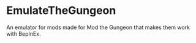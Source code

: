 # EmulateTheGungeon
 An emulator for mods made for Mod the Gungeon that makes them work with BepInEx.
